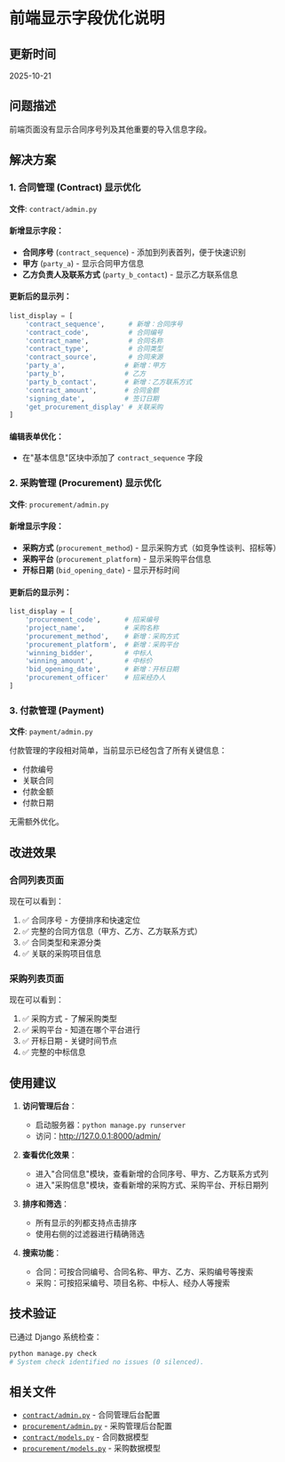 # 前端显示字段优化说明

## 更新时间
2025-10-21

## 问题描述
前端页面没有显示合同序号列及其他重要的导入信息字段。

## 解决方案

### 1. 合同管理 (Contract) 显示优化

**文件**: `contract/admin.py`

#### 新增显示字段：
- **合同序号** (`contract_sequence`) - 添加到列表首列，便于快速识别
- **甲方** (`party_a`) - 显示合同甲方信息
- **乙方负责人及联系方式** (`party_b_contact`) - 显示乙方联系信息

#### 更新后的显示列：
```python
list_display = [
    'contract_sequence',      # 新增：合同序号
    'contract_code',          # 合同编号
    'contract_name',          # 合同名称
    'contract_type',          # 合同类型
    'contract_source',        # 合同来源
    'party_a',               # 新增：甲方
    'party_b',               # 乙方
    'party_b_contact',       # 新增：乙方联系方式
    'contract_amount',       # 合同金额
    'signing_date',          # 签订日期
    'get_procurement_display' # 关联采购
]
```

#### 编辑表单优化：
- 在"基本信息"区块中添加了 `contract_sequence` 字段

### 2. 采购管理 (Procurement) 显示优化

**文件**: `procurement/admin.py`

#### 新增显示字段：
- **采购方式** (`procurement_method`) - 显示采购方式（如竞争性谈判、招标等）
- **采购平台** (`procurement_platform`) - 显示采购平台信息
- **开标日期** (`bid_opening_date`) - 显示开标时间

#### 更新后的显示列：
```python
list_display = [
    'procurement_code',      # 招采编号
    'project_name',          # 采购名称
    'procurement_method',    # 新增：采购方式
    'procurement_platform',  # 新增：采购平台
    'winning_bidder',        # 中标人
    'winning_amount',        # 中标价
    'bid_opening_date',      # 新增：开标日期
    'procurement_officer'    # 招采经办人
]
```

### 3. 付款管理 (Payment)

**文件**: `payment/admin.py`

付款管理的字段相对简单，当前显示已经包含了所有关键信息：
- 付款编号
- 关联合同
- 付款金额
- 付款日期

无需额外优化。

## 改进效果

### 合同列表页面
现在可以看到：
1. ✅ 合同序号 - 方便排序和快速定位
2. ✅ 完整的合同方信息（甲方、乙方、乙方联系方式）
3. ✅ 合同类型和来源分类
4. ✅ 关联的采购项目信息

### 采购列表页面
现在可以看到：
1. ✅ 采购方式 - 了解采购类型
2. ✅ 采购平台 - 知道在哪个平台进行
3. ✅ 开标日期 - 关键时间节点
4. ✅ 完整的中标信息

## 使用建议

1. **访问管理后台**：
   - 启动服务器：`python manage.py runserver`
   - 访问：http://127.0.0.1:8000/admin/

2. **查看优化效果**：
   - 进入"合同信息"模块，查看新增的合同序号、甲方、乙方联系方式列
   - 进入"采购信息"模块，查看新增的采购方式、采购平台、开标日期列

3. **排序和筛选**：
   - 所有显示的列都支持点击排序
   - 使用右侧的过滤器进行精确筛选

4. **搜索功能**：
   - 合同：可按合同编号、合同名称、甲方、乙方、采购编号等搜索
   - 采购：可按招采编号、项目名称、中标人、经办人等搜索

## 技术验证

已通过 Django 系统检查：
```bash
python manage.py check
# System check identified no issues (0 silenced).
```

## 相关文件

- [`contract/admin.py`](../contract/admin.py) - 合同管理后台配置
- [`procurement/admin.py`](../procurement/admin.py) - 采购管理后台配置
- [`contract/models.py`](../contract/models.py) - 合同数据模型
- [`procurement/models.py`](../procurement/models.py) - 采购数据模型